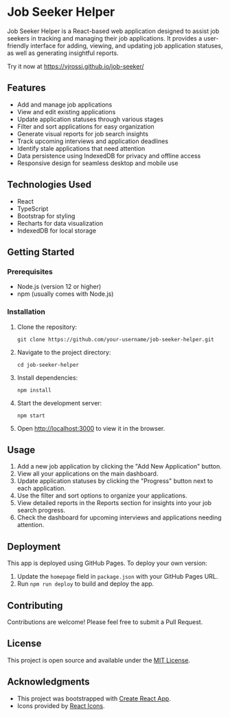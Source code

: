 # Job Seeker Helper

Job Seeker Helper is a React-based web application designed to assist job seekers in tracking and managing their job applications. It provides a user-friendly interface for adding, viewing, and updating job application statuses, as well as generating insightful reports.

Try it now at https://vjrossi.github.io/job-seeker/

## Features

- Add and manage job applications
- View and edit existing applications
- Update application statuses through various stages
- Filter and sort applications for easy organization
- Generate visual reports for job search insights
- Track upcoming interviews and application deadlines
- Identify stale applications that need attention
- Data persistence using IndexedDB for privacy and offline access
- Responsive design for seamless desktop and mobile use

## Technologies Used

- React
- TypeScript
- Bootstrap for styling
- Recharts for data visualization
- IndexedDB for local storage

## Getting Started

### Prerequisites

- Node.js (version 12 or higher)
- npm (usually comes with Node.js)

### Installation

1. Clone the repository:
   ```
   git clone https://github.com/your-username/job-seeker-helper.git
   ```

2. Navigate to the project directory:
   ```
   cd job-seeker-helper
   ```

3. Install dependencies:
   ```
   npm install
   ```

4. Start the development server:
   ```
   npm start
   ```

5. Open [http://localhost:3000](http://localhost:3000) to view it in the browser.

## Usage

1. Add a new job application by clicking the "Add New Application" button.
2. View all your applications on the main dashboard.
3. Update application statuses by clicking the "Progress" button next to each application.
4. Use the filter and sort options to organize your applications.
5. View detailed reports in the Reports section for insights into your job search progress.
6. Check the dashboard for upcoming interviews and applications needing attention.

## Deployment

This app is deployed using GitHub Pages. To deploy your own version:

1. Update the `homepage` field in `package.json` with your GitHub Pages URL.
2. Run `npm run deploy` to build and deploy the app.

## Contributing

Contributions are welcome! Please feel free to submit a Pull Request.

## License

This project is open source and available under the [MIT License](LICENSE).

## Acknowledgments

- This project was bootstrapped with [Create React App](https://github.com/facebook/create-react-app).
- Icons provided by [React Icons](https://react-icons.github.io/react-icons/).
